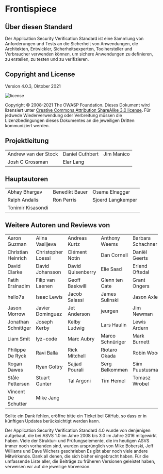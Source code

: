 # Frontispiece

## Über diesen Standard

Der Application Security Verification Standard ist eine Sammlung von Anforderungen und Tests an die Sicherheit von Anwendungen, die Architekten, Entwickler, Sicherheitsexperten, Toolhersteller und Verbraucher verwenden können, um sichere Anwendungen zu definieren, zu erstellen, zu testen und zu verifizieren.

## Copyright and License

Version 4.0.3, Oktober 2021

![license](../images/license.png)

Copyright © 2008-2021 The OWASP Foundation. Dieses Dokument wird lizensiert unter [Creative Commons Attribution ShareAlike 3.0 license](https://creativecommons.org/licenses/by-sa/3.0/). Für jedwede Wiederverwendung oder Verbreitung müssen die Lizenzbedingungen dieses Dokumentes an die jeweiligen Dritten kommuniziert werden.

## Projektleitung

|                      	|                 	|            	|
|----------------------	|-----------------	|------------	|
| Andrew van der Stock 	| Daniel Cuthbert 	| Jim Manico 	|
| Josh C Grossman      	| Elar Lang     	|            	|

## Hauptautoren

|                	|                	|                   	|
|----------------	|----------------	|-------------------	|
| Abhay Bhargav  	| Benedikt Bauer 	| Osama Elnaggar    	|
| Ralph Andalis 	| Ron Perris     	| Sjoerd Langkemper 	|
| Tonimir Kisasondi |               	|                   	|

## Weitere Autoren und Reviews von

|                     |                    |                   |                  |                   |
| ------------------- | ------------------ | ----------------- | ---------------- | ----------------- |
| Aaron Guzman        | Alina Vasiljeva    | Andreas Kurtz     | Anthony Weems    | Barbara Schachner |
| Christian Heinrich  | Christopher Loessl | Clément Notin     | Dan Cornell      | Daniël Geerts     |
| David Clarke        | David Johansson    | David Quisenberry | Elie Saad        | Erlend Oftedal    |
| Fatih Ersinadim     | Filip van Laenen   | Geoff Baskwill    | Glenn ten Cate   | Grant Ongers      |
| hello7s             | Isaac Lewis        | Jacob Salassi     | James Sulinski   | Jason Axley       |
| Jason Morrow        | Javier Dominguez   | Jet Anderson      | jeurgen          | Jim Newman        |
| Jonathan Schnittger | Joseph Kerby       | Kelby Ludwig      | Lars Haulin      | Lewis Ardern      |
| Liam Smit           | lyz-code           | Marc Aubry        | Marco Schnüriger | Mark Burnett      |
| Philippe De Ryck    | Ravi Balla         | Rick Mitchell     | Riotaro Okada    | Robin Wood        |
| Rogan Dawes         | Ryan Goltry        | Sajjad Pourali    | Serg Belkommen   | Siim Puustusmaa   |
| Ståle Pettersen     | Stuart Gunter      | Tal Argoni        | Tim Hemel        | Tomasz Wrobel     |
| Vincent De Schutter | Mike Jang          |                   |                  |                   |

Sollte ein Dank fehlen, eröffne bitte ein Ticket bei GitHub, so dass er in künftigen Updates berücksichtigt werden kann.

Der Application Security Verification Standard 4.0 wurde von denjenigen aufgebaut, die bei ASVS 1.0 im Jahre 2008 bis 3.0 im Jahre 2016 mitgewirkt haben. Viele der Struktur- und Prüfungselemente, die im heutigen ASVS immer noch vorhanden sind, wurden ursprünglich von Mike Boberski, Jeff Williams und Dave Wichers geschrieben Es gibt aber noch viele andere Mitwirkende. Dank all denen, die sich bisher eingebracht haben. Für die umfassende Liste aller, die Beiträge zu früheren Versionen geleistet haben, verweisen wir auf die jeweilige Vorversion.
